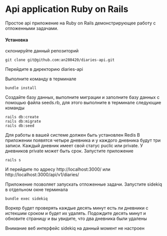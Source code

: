 # Api application Ruby on Rails

Простое api приложение на Ruby on Rails демонстрирующее работу с отложенными задачами.

#### Установка

склонируйте данный репозиторий 

```
git clone git@github.com:an280420/diaries-api.git
```

Перейдите в директорию diaries-api

Выполните команду в терминале

```
bundle install
```

Создайте базу данных, выполните миграции и заполните базу данных с помощью файла seeds.rb, для этого выполните в терминале следующие команды

```
rails db:create
rails db:migrate
rails db:seed
```
Для работы в вашей системе должен быть установлен Redis
В приложении появятся четыре дневника и у каждого дневника будут три записи. Каждый дневник имеет свой статус puclic или private.
У дневников private может быть срок.
Запустите приложение
```
rails s
```
И перейдите по адресу http://localhost:3000/ или http://localhost:3000/api/v1/diaries/

Приложение позволяет запускать отложенные задачи. 
Запустите sidekiq в отдельном окне терминала
```
bundle exec sidekiq
```
Воркер будет проверять каждые десять минут есть ли дневники с истекшим сроком и будет их удалять. Подождите десять минут и обновите страницу и вы увидите, что два дневника были удалены

Внимание веб интерфейс sidekiq на данный момент не настроен